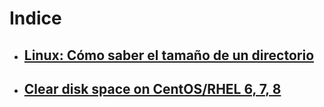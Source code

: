 # Indice
- ## [Linux: Cómo saber el tamaño de un directorio](files-size.md)
- ## [Clear disk space on CentOS/RHEL 6, 7, 8](centos-clear-cache.md)
